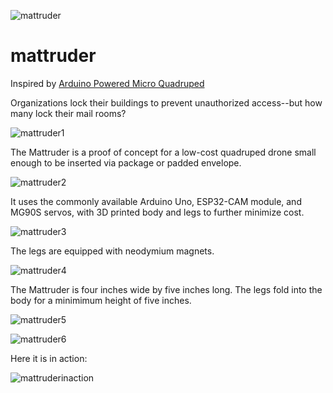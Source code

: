 ![mattruder](https://user-images.githubusercontent.com/104172903/216795004-82de2c69-a5c6-4bc6-b6b3-113384a9c8ea.gif)
# mattruder
Inspired by [Arduino Powered Micro Quadruped](https://www.instructables.com/Arduino-Powered-Micro-Quadruped/)

Organizations lock their buildings to prevent unauthorized access--but how many lock their mail rooms?

![mattruder1](https://user-images.githubusercontent.com/104172903/216794770-6c1c23e4-d6bf-4c7b-bd77-d763fd17cf5d.jpg)

The Mattruder is a proof of concept for a low-cost quadruped drone small enough to be inserted via package or padded envelope.

![mattruder2](https://user-images.githubusercontent.com/104172903/216794773-26b6108a-d58b-443b-b700-094d03b10481.jpg)

It uses the commonly available Arduino Uno, ESP32-CAM module, and MG90S servos, with 3D printed body and legs to further minimize cost.

![mattruder3](https://user-images.githubusercontent.com/104172903/216794776-0a404575-4842-4f86-8215-b473ddac69bc.jpg)

The legs are equipped with neodymium magnets.

![mattruder4](https://user-images.githubusercontent.com/104172903/216794778-fb7e24ca-c6ce-453b-a4c0-9ee66c64b3ad.jpg)

The Mattruder is four inches wide by five inches long. The legs fold into the body for a minimimum height of five inches.

![mattruder5](https://user-images.githubusercontent.com/104172903/216794781-d2c0a87e-15fb-4c69-838b-a71954f3c6b9.jpg)

![mattruder6](https://user-images.githubusercontent.com/104172903/216794785-1b9753c2-3e20-4d1d-87dc-97112f72168d.jpg)

Here it is in action:

![mattruderinaction](https://user-images.githubusercontent.com/104172903/216795201-9b6505cc-d3ee-4432-a47e-89eb2d92f4da.gif)
